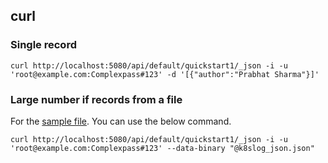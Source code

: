 ## curl

### Single record

```shell
curl http://localhost:5080/api/default/quickstart1/_json -i -u 'root@example.com:Complexpass#123' -d '[{"author":"Prabhat Sharma"}]'
```

### Large number if records from a file

For the [sample file](https://zinc-public-data.s3.us-west-2.amazonaws.com/zinc-enl/sample-k8s-logs/k8slog_json.json.zip). You can use the below command.

```shell
curl http://localhost:5080/api/default/quickstart1/_json -i -u 'root@example.com:Complexpass#123' --data-binary "@k8slog_json.json"
```
